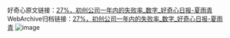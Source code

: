 好奇心原文链接：[27%，初创公司一年内的失败率_数字_好奇心日报-夏雨青](https://www.qdaily.com/articles/1857.html)
WebArchive归档链接：[27%，初创公司一年内的失败率_数字_好奇心日报-夏雨青](http://web.archive.org/web/20190623150051/https://www.qdaily.com/articles/1857.html)
![image](http://ww3.sinaimg.cn/large/007d5XDply1g3v63rukjsj30u03mj7nw)